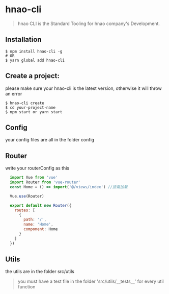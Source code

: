 # hnao-cli 

> hnao CLI is the Standard Tooling for hnao company's Development.

## Installation

```shell
$ npm install hnao-cli -g
# OR
$ yarn global add hnao-cli
```

## Create a project:

please make sure your hnao-cli is the latest version, otherwise it will throw an error

```shell
$ hnao-cli create
$ cd your-project-name
$ npm start or yarn start
```


## Config

your config files are all in the folder config

## Router

write your routerConfig as this

```javascript
  import Vue from 'vue'
  import Router from 'vue-router'
  const Home = () => import('@/views/index') //按需加载

  Vue.use(Router)

  export default new Router({
    routes: [
      {
        path: '/',
        name: 'Home',
        component: Home
      }
    ]
  })

```

## Utils

the utils are in the folder src/utils 

> you must have a test file in the folder 'src/utils/\_\_tests__' for every util function



